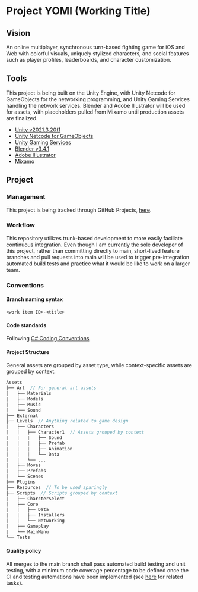 # Project YOMI (Working Title)

## Vision

An online multiplayer, synchronous turn-based fighting game for iOS and Web with colorful visuals, uniquely stylized characters, and social features such as player profiles, leaderboards, and character customization.

## Tools

This project is being built on the Unity Engine, with Unity Netcode for GameObjects for the networking programming, and Unity Gaming Services handling the network services. Blender and Adobe Illustrator will be used for assets, with placeholders pulled from Mixamo until production assets are finalized.

- [Unity v2021.3.20f1](https://unity.com/)
- [Unity Netcode for GameObjects](https://docs-multiplayer.unity3d.com/netcode/current/about/index.html)
- [Unity Gaming Services](https://unity.com/solutions/gaming-services)
- [Blender v3.4.1](https://www.blender.org/download/)
- [Adobe Illustrator](https://www.adobe.com/creativecloud/products/illustrator.html)
- [Mixamo](https://www.mixamo.com/)

## Project

### Management

This project is being tracked through GitHub Projects, [here](https://github.com/users/cboveda/projects/3/views/1).

### Workflow

This repository utilizes trunk-based development to more easily faciliate continuous integration. Even though I am currently the sole developer of this project, rather than committing directly to main, short-lived feature branches and pull requests into main will be used to trigger pre-integration automated build tests and practice what it would be like to work on a larger team.

### Conventions

#### Branch naming syntax

`<work item ID>-<title>`

#### Code standards 

Following [C# Coding Conventions](https://learn.microsoft.com/en-us/dotnet/csharp/fundamentals/coding-style/coding-conventions)

#### Project Structure

General assets are grouped by asset type, while context-specific assets are grouped by context.

```C#
Assets
├── Art  // For general art assets
|   ├── Materials
|   ├── Models
|   ├── Music
|   └── Sound
├── External
├── Levels  // Anything related to game design
|   ├── Characters
|   |   ├── Character1  // Assets grouped by context
|   |   |   ├── Sound
|   |   |   ├── Prefab
|   |   |   ├── Animation
|   |   |   └── Data
|   |   └── ...
|   ├── Moves
|   ├── Prefabs
|   └── Scenes
├── Plugins
├── Resources  // To be used sparingly
├── Scripts  // Scripts grouped by context
|   ├── CharcterSelect
|   ├── Core
|   |   ├── Data
|   |   ├── Installers
|   |   └── Networking
|   ├── Gameplay
|   └── MainMenu
└── Tests
```

#### Quality policy

All merges to the main branch shall pass automated build testing and unit testing, with a minimum code coverage percentage to be defined once the CI and testing automations have been implemented (see [here](https://github.com/users/cboveda/projects/3/views/1?filterQuery=milestone%3A%22CI+and+Testing%22) for related tasks).
